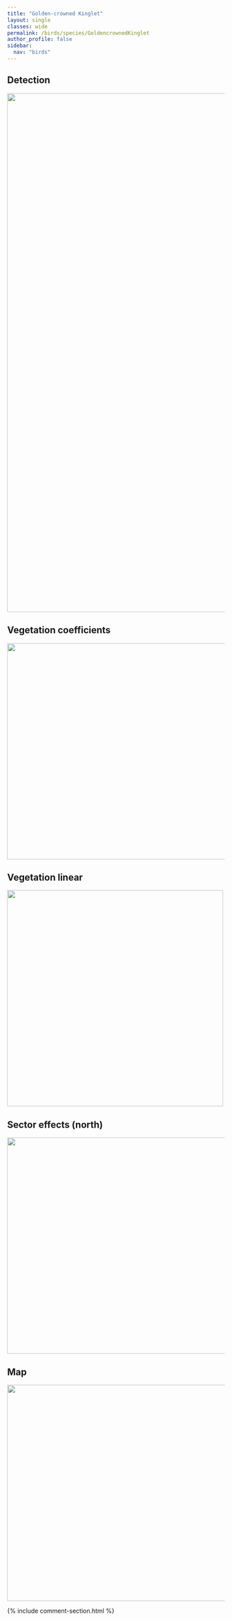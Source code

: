 ```yaml
---
title: "Golden-crowned Kinglet"
layout: single
classes: wide
permalink: /birds/species/GoldencrownedKinglet
author_profile: false
sidebar:
  nav: "birds"
---
```


<h2>Detection</h2>

<a href="https://drive.google.com/uc?export=view&id=1OMO7SMaQX8cjh6C5UfRT84CoSt1jyemm">
<img src="https://drive.google.com/uc?export=view&id=1OMO7SMaQX8cjh6C5UfRT84CoSt1jyemm" height = "1200" width = "800">
</a>

<h2>Vegetation coefficients</h2>

<a href="https://drive.google.com/uc?export=view&id=1QnfC-92uKbc8IuAYeKIsMnvZ21AwOYLN">
<img src="https://drive.google.com/uc?export=view&id=1QnfC-92uKbc8IuAYeKIsMnvZ21AwOYLN" height = "500" width = "1000">
</a>

<h2>Vegetation linear</h2>

<a href="https://drive.google.com/uc?export=view&id=1HR0AJXV_FDYVvzSkNilznV8bdeB0AjMQ">
<img src="https://drive.google.com/uc?export=view&id=1HR0AJXV_FDYVvzSkNilznV8bdeB0AjMQ" height = "500" width = "500">
</a>

<h2>Sector effects (north)</h2>

<a href="https://drive.google.com/uc?export=view&id=12Uq4zOYNWtnYi6GtLSsRzp9VfLVy7D3o">
<img src="https://drive.google.com/uc?export=view&id=12Uq4zOYNWtnYi6GtLSsRzp9VfLVy7D3o" height = "500" width = "1000">
</a>

<h2>Map</h2>

<a href="https://drive.google.com/uc?export=view&id=1J7j6sf56DY8aAHOwNP5bUGYvHrgYI0Yl">
<img src="https://drive.google.com/uc?export=view&id=1J7j6sf56DY8aAHOwNP5bUGYvHrgYI0Yl" height = "500" width = "1500">
</a>

{% include comment-section.html %}
